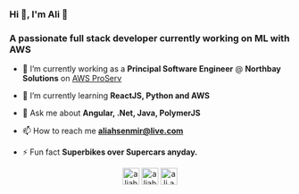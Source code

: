 ### Hi 👋, I'm Ali 👋



<h3 align="left">A passionate full stack developer currently working on ML with AWS</h3>

- 🔭 I’m currently working as a **Principal Software Engineer** @ **Northbay Solutions** on [AWS ProServ](https://aws.amazon.com/professional-services/)

- 🌱 I’m currently learning **ReactJS, Python and AWS**

- 💬 Ask me about **Angular, .Net, Java, PolymerJS**

- 📫 How to reach me **aliahsenmir@live.com**

- ⚡ Fun fact **Superbikes over Supercars anyday.**



<p align="center">
<a href="https://twitter.com/aliahsenmir1" target="blank"><img align="center" src="https://cdn.jsdelivr.net/npm/simple-icons@3.0.1/icons/twitter.svg" alt="aliahsenmir1" height="30" width="30" /></a>
<a href="https://linkedin.com/in/aliahsenmir" target="blank"><img align="center" src="https://cdn.jsdelivr.net/npm/simple-icons@3.0.1/icons/linkedin.svg" alt="aliahsenmir" height="30" width="30" /></a>
<a href="https://instagram.com/ali.ahsen.mir" target="blank"><img align="center" src="https://cdn.jsdelivr.net/npm/simple-icons@3.0.1/icons/instagram.svg" alt="ali.ahsen.mir" height="30" width="30" /></a>
</p>

